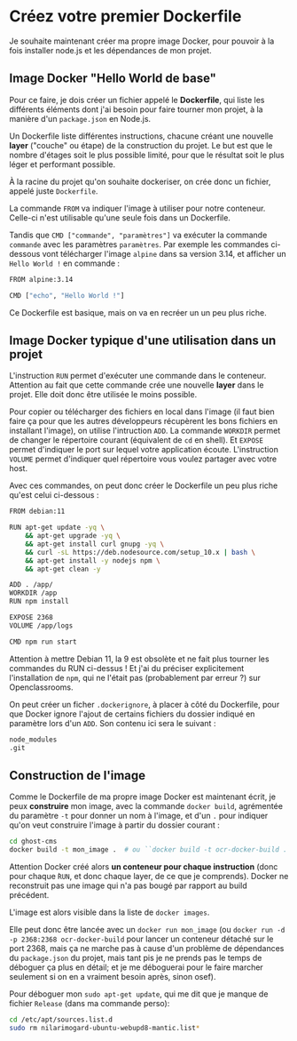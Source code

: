 # Créez votre premier Dockerfile

Je souhaite maintenant créer ma propre image Docker, pour pouvoir à la fois installer node.js et les dépendances de mon projet.

## Image Docker "Hello World de base"

Pour ce faire, je dois créer un fichier appelé le **Dockerfile**, qui liste les différents éléments dont j'ai besoin pour faire tourner mon projet, à la manière d'un `package.json` en Node.js.

Un Dockerfile liste différentes instructions, chacune créant une nouvelle **layer** ("couche" ou étape) de la construction du projet. Le but est que le nombre d'étages soit le plus possible limité, pour que le résultat soit le plus léger et performant possible.

À la racine du projet qu'on souhaite dockeriser, on crée donc un fichier, appelé juste `Dockerfile`.

La commande `FROM` va indiquer l'image à utiliser pour notre conteneur. Celle-ci n'est utilisable qu'une seule fois dans un Dockerfile.

Tandis que `CMD ["commande", "paramètres"]` va exécuter la commande `commande` avec les paramètres `paramètres`. Par exemple les commandes ci-dessous vont télécharger l'image `alpine` dans sa version 3.14, et afficher un `Hello World !` en commande :

```bash
FROM alpine:3.14

CMD ["echo", "Hello World !"]
```

Ce Dockerfile est basique, mais on va en recréer un un peu plus riche.

## Image Docker typique d'une utilisation dans un projet

L'instruction `RUN` permet d'exécuter une commande dans le conteneur. Attention au fait que cette commande crée une nouvelle **layer** dans le projet. Elle doit donc être utilisée le moins possible.

Pour copier ou télécharger des fichiers en local dans l'image (il faut bien faire ça pour que les autres développeurs récupèrent les bons fichiers en installant l'image), on utilise l'intruction `ADD`.
La commande `WORKDIR` permet de changer le répertoire courant (équivalent de `cd` en shell).
Et `EXPOSE` permet d'indiquer le port sur lequel votre application écoute.
L'instruction `VOLUME` permet d'indiquer quel répertoire vous voulez partager avec votre host.

Avec ces commandes, on peut donc créer le Dockerfile un peu plus riche qu'est celui ci-dessous :

```bash
FROM debian:11

RUN apt-get update -yq \
    && apt-get upgrade -yq \
    && apt-get install curl gnupg -yq \
    && curl -sL https://deb.nodesource.com/setup_10.x | bash \
    && apt-get install -y nodejs npm \
    && apt-get clean -y

ADD . /app/
WORKDIR /app
RUN npm install

EXPOSE 2368
VOLUME /app/logs

CMD npm run start
```

Attention à mettre Debian 11, la 9 est obsolète et ne fait plus tourner les commandes du RUN ci-dessus ! Et j'ai du préciser explicitement l'installation de `npm`, qui ne l'était pas (probablement par erreur ?) sur Openclassrooms.

On peut créer un ficher `.dockerignore`, à placer à côté du Dockerfile, pour que Docker ignore l'ajout de certains fichiers du dossier indiqué en paramètre lors d'un `ADD`. Son contenu ici sera le suivant :

```bash
node_modules
.git
```

## Construction de l'image

Comme le Dockerfile de ma propre image Docker est maintenant écrit, je peux **construire** mon image, avec la commande `docker build`, agrémentée du paramètre `-t` pour donner un nom à l'image, et d'un `.` pour indiquer qu'on veut construire l'image à partir du dossier courant :

```bash
cd ghost-cms
docker build -t mon_image .  # ou ̀`docker build -t ocr-docker-build .` pour les images un peu plus compliquées
```

Attention Docker créé alors **un conteneur pour chaque instruction** (donc pour chaque ̀`RUN`, et donc chaque layer, de ce que je comprends). Docker ne reconstruit pas une image qui n'a pas bougé par rapport au build précédent.

L'image est alors visible dans la liste de `docker images`.

Elle peut donc être lancée avec un `docker run mon_image` (ou `docker run -d -p 2368:2368 ocr-docker-build` pour lancer un conteneur détaché sur le port 2368, mais ça ne marche pas à cause d'un problème de dépendances du `package.json` du projet, mais tant pis je ne prends pas le temps de déboguer ça plus en détail; et je me déboguerai pour le faire marcher seulement si on en a vraiment besoin après, sinon osef).

Pour déboguer mon `sudo apt-get update`, qui me dit que je manque de fichier `Release` (dans ma commande perso):

```bash
cd /etc/apt/sources.list.d
sudo rm nilarimogard-ubuntu-webupd8-mantic.list*
```
